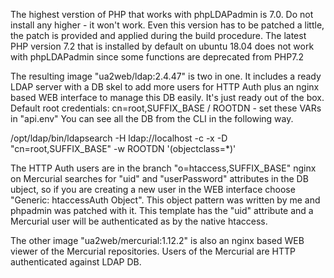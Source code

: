 
The highest verstion of PHP that works with phpLDAPadmin is 7.0. Do not install any higher - it won't work.
Even this version has to be patched a little, the patch is provided and applied during the build procedure.
The latest PHP version 7.2 that is installed by default on ubuntu 18.04 does not work with phpLDAPadmin since some functions are deprecated from PHP7.2

The resulting image "ua2web/ldap:2.4.47" is two in one. It includes a ready LDAP server with a DB skel to add more users for HTTP Auth plus an nginx based WEB interface
to manage this DB easily. It's just ready out of the box.
Default root credentials: cn=root,SUFFIX_BASE / ROOTDN - set these VARs in "api.env"
You can see all the DB from the CLI in the following way.

/opt/ldap/bin/ldapsearch -H ldap://localhost -c -x -D "cn=root,SUFFIX_BASE" -w ROOTDN '(objectclass=*)'

The HTTP Auth users are in the branch "o=htaccess,SUFFIX_BASE" nginx on Mercurial searches for "uid" and "userPassword" attributes in the DB ubject,
so if you are creating a new user in the WEB interface choose "Generic: htaccessAuth Object". This object pattern was written by me and phpadmin was patched with it.
This template has the "uid" attribute and a Mercurial user will be authenticated as by the native htaccess.

The other image "ua2web/mercurial:1.12.2" is also an nginx based WEB viewer of the Mercurial repositories.
Users of the Mercurial are HTTP authenticated against LDAP DB.

